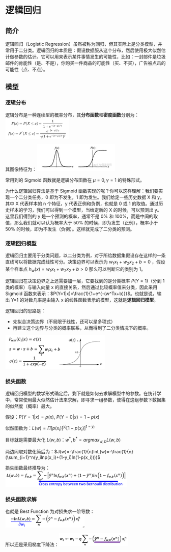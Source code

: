 # 逻辑回归

## 简介

逻辑回归（Logistic Regression）虽然被称为回归，但其实际上是分类模型，并常用于二分类。逻辑回归的本质是：假设数据服从这个分布，然后使用极大似然估计做参数的估计。它可以用来表示某件事情发生的可能性，比如：一封邮件是垃圾邮件的肯能性（是、不是），你购买一件商品的可能性（买、不买），广告被点击的可能性（点、不点）。

## 模型

### 逻辑分布

逻辑分布是一种连续型的概率分布，其**分布函数**和**密度函数**分别为：<img src="figures/image-20201123085818980.png" alt="image-20201123085818980" style="zoom:50%;" /> 

其图像特征为：<img src="figures/image-20201123085908590.png" alt="image-20201123085908590" style="zoom:50%;" />

常用到的 Sigmoid 函数就是逻辑分布函数在 $\mu=0,\gamma=1$ 的特殊形式。

为什么逻辑回归算法是基于 Sigmoid  函数实现的呢？你可以这样理解：我们要实现一个二分类任务，0 即为不发生，1 即为发生。我们给定一些历史数据 X 和 y。其中 X 代表样本的 n 个特征，y 代表正例和负例，也就是 0 或 1 的取值。通过历史样本的学习，我们可以得到一个模型，当给定新的 X 的时候，可以预测出  y。这里我们得到的 y 是一个预测的概率，通常不是 0% 和 100%，而是中间的取值，那么我们就可以认为概率大于 50%  的时候，即为发生（正例），概率小于 50% 的时候，即为不发生（负例）。这样就完成了二分类的预测。

### 逻辑回归模型

逻辑回归主要用于分类问题，以二分类为例，对于所给数据集假设存在这样的一条直线可以将数据完成线性可分。决策边界可以表示为 $w_1x_1+w_2x_2+b=0$ ，假设某个样本点 $h_w(x)=w_1x_1+w_2x_2+b>0$  那么可以判断它的类别为 1。

逻辑回归在决策边界之上还需要加一层，它要找到的是分类概率 $P(Y=1)$（分到 1 类的概率）与输入向量 x 的直接关系，然后通过比较概率值来分类，因此采用 Sigmoid 函数来表示：$P(Y=1|x)=\frac{1}{1+e^{-(w^Tx+b)}}$。也就是说，输出 Y=1 的对数几率是由输入 x 的线性函数表示的模型，这就是**逻辑回归模型**。

逻辑回归的思路是：

- 先拟合决策边界（不局限于线性，还可以是多项式）
- 再建立这个边界与分类的概率联系，从而得到了二分类情况下的概率。

<img src="figures/image-20201116094501917.png" alt="image-20201116094501917" style="zoom:50%;" />

### 损失函数

逻辑回归模型的数学形式确定后，剩下就是如何去求解模型中的参数。在统计学中，常常使用最大似然估计法来求解，即寻求一组参数，使得在这组参数下数据集的似然度（概率）最大。

假设：$P(Y=1|x)=p(x)$, $P(Y=0|x)=1-p(x)$

似然函数为：$L(w)=\Pi[p(x_i)]^{y_i}[1-p(x_i)]^{1-y_i}$

目标就是需要最大化 $L(w,b)$：$w^*,b^*=arg max_{w,b}L(w,b)$ 

两边同取对数化简后为：$J(w)=-\frac{1}{n}lnL(w)=-\frac{1}{n}(\sum_{i=1}^n(y_ilnp(x_i)+(1-y_i)ln(1-p(x_i))))$

损失函数最终推导为：<img src="figures/image-20201117095053885.png" alt="image-20201117095053885" style="zoom:50%;" />

### 损失函数求解

也就是 Best Function 为对损失求一阶导数：<img src="figures/image-20201117095253583.png" alt="image-20201117095253583" style="zoom:50%;" />

所以还是采用梯度下降法：<img src="figures/image-20201116135753220.png" alt="image-20201116135753220" style="zoom:50%;" />





